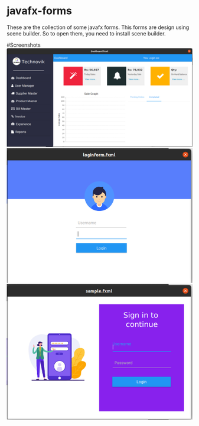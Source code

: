 # javafx-forms
These are the collection of some javafx forms. This forms are design using scene builder. So to open them, you need to install scene builder.

#Screenshots
![alt text](https://github.com/viveknimbolkar/javafx-forms/blob/main/screenshotst/Screenshot%20from%202021-02-04%2009-45-40.png)
![alt text](https://github.com/viveknimbolkar/javafx-forms/blob/main/screenshotst/Screenshot%20from%202021-02-04%2009-54-19.png)
![alt text](https://github.com/viveknimbolkar/javafx-forms/blob/main/screenshotst/Screenshot%20from%202021-02-04%2009-54-38.png)
